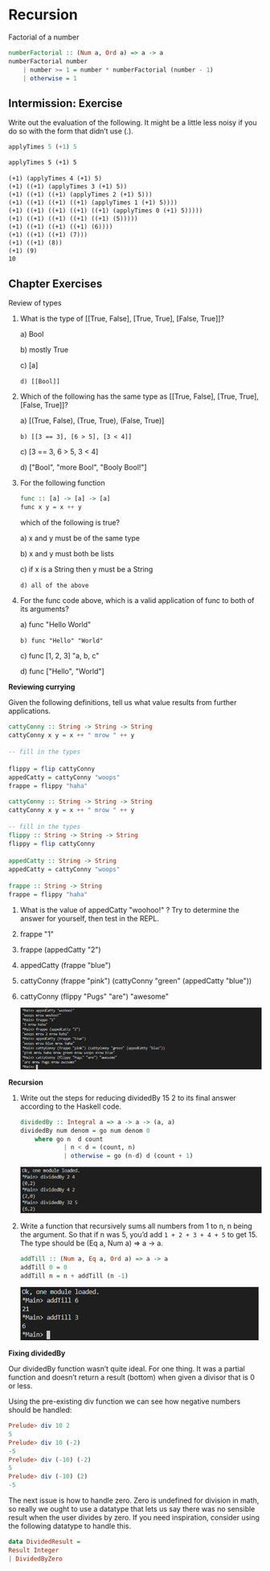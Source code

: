 # Recursion

Factorial of a number

```Haskell
numberFactorial :: (Num a, Ord a) => a -> a
numberFactorial number
    | number >= 1 = number * numberFactorial (number - 1)
    | otherwise = 1
```

## Intermission: Exercise

Write out the evaluation of the following. It might be a little less
noisy if you do so with the form that didn’t use (.).
```haskell
applyTimes 5 (+1) 5
```
```
applyTimes 5 (+1) 5

(+1) (applyTimes 4 (+1) 5)
(+1) ((+1) (applyTimes 3 (+1) 5))
(+1) ((+1) ((+1) (applyTimes 2 (+1) 5)))
(+1) ((+1) ((+1) ((+1) (applyTimes 1 (+1) 5))))
(+1) ((+1) ((+1) ((+1) ((+1) (applyTimes 0 (+1) 5)))))
(+1) ((+1) ((+1) ((+1) ((+1) (5)))))
(+1) ((+1) ((+1) ((+1) (6))))
(+1) ((+1) ((+1) (7)))
(+1) ((+1) (8))
(+1) (9)
10
```

## Chapter Exercises
Review of types
1. What is the type of [[True, False], [True, True], [False, True]]?

    a) Bool

    b) mostly True

    c) [a]

    `d) [[Bool]]`
2. Which of the following has the same type as [[True, False],
[True, True], [False, True]]?

    a) [(True, False), (True, True), (False, True)]

    `b) [[3 == 3], [6 > 5], [3 < 4]]`

    c) [3 == 3, 6 > 5, 3 < 4]

    d) ["Bool", "more Bool", "Booly Bool!"]
3. For the following function
    ```haskell
    func :: [a] -> [a] -> [a]
    func x y = x ++ y
    ```
    which of the following is true?
    
    a) x and y must be of the same type
    
    b) x and y must both be lists
    
    c) if x is a String then y must be a String
    
    `d) all of the above`
4. For the func code above, which is a valid application of func to
both of its arguments?

    a) func "Hello World"

    `b) func "Hello" "World"`

    c) func [1, 2, 3] "a, b, c"

    d) func ["Hello", "World"]

**Reviewing currying**

Given the following definitions, tell us what value results from further applications.
```haskell
cattyConny :: String -> String -> String
cattyConny x y = x ++ " mrow " ++ y

-- fill in the types

flippy = flip cattyConny
appedCatty = cattyConny "woops"
frappe = flippy "haha"
```

```haskell
cattyConny :: String -> String -> String
cattyConny x y = x ++ " mrow " ++ y

-- fill in the types
flippy :: String -> String -> String
flippy = flip cattyConny

appedCatty :: String -> String
appedCatty = cattyConny "woops"

frappe :: String -> String
frappe = flippy "haha"
```

1. What is the value of appedCatty "woohoo!" ? Try to determine the
answer for yourself, then test in the REPL.
2. frappe "1"
3. frappe (appedCatty "2")
4. appedCatty (frappe "blue")
5. cattyConny (frappe "pink") (cattyConny "green" (appedCatty "blue"))
6. cattyConny (flippy "Pugs" "are") "awesome"

    ![Output](img/cmd68.png)

**Recursion**
1. Write out the steps for reducing dividedBy 15 2 to its final answer
according to the Haskell code.

    ```haskell
    dividedBy :: Integral a => a -> a -> (a, a)
    dividedBy num denom = go num denom 0
        where go n  d count
                | n < d = (count, n)
                | otherwise = go (n-d) d (count + 1)
    ```
    ![Output](img/cmd69.png)


2. Write a function that recursively sums all numbers from 1 to n,
n being the argument. So that if n was 5, you’d add `1 + 2 + 3 + 4 + 5` to get 15. The type should be (Eq a, Num a) => a -> a.

    ```haskell
    addTill :: (Num a, Eq a, Ord a) => a -> a
    addTill 0 = 0
    addTill n = n + addTill (n -1) 
    ```

    ![Output](img/cmd70.png)

**Fixing dividedBy**

Our dividedBy function wasn’t quite ideal. For one thing. It was a
partial function and doesn’t return a result (bottom) when given a
divisor that is 0 or less.

Using the pre-existing div function we can see how negative numbers
should be handled:
```haskell
Prelude> div 10 2
5
Prelude> div 10 (-2)
-5
Prelude> div (-10) (-2)
5
Prelude> div (-10) (2)
-5
```
The next issue is how to handle zero. Zero is undefined for division
in math, so really we ought to use a datatype that lets us say
there was no sensible result when the user divides by zero. If you
need inspiration, consider using the following datatype to handle
this.
```haskell
data DividedResult =
Result Integer
| DividedByZero
```